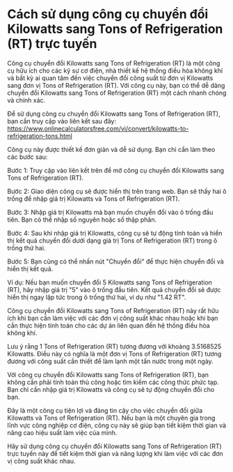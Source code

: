 Cách sử dụng công cụ chuyển đổi Kilowatts sang Tons of Refrigeration (RT) trực tuyến
====================================================================================

Công cụ chuyển đổi Kilowatts sang Tons of Refrigeration (RT) là một công cụ hữu ích cho các kỹ sư cơ điện, nhà thiết kế hệ thống điều hòa không khí và bất kỳ ai quan tâm đến việc chuyển đổi công suất từ đơn vị Kilowatts sang đơn vị Tons of Refrigeration (RT). Với công cụ này, bạn có thể dễ dàng chuyển đổi Kilowatts sang Tons of Refrigeration (RT) một cách nhanh chóng và chính xác.

Để sử dụng công cụ chuyển đổi Kilowatts sang Tons of Refrigeration (RT), bạn cần truy cập vào liên kết sau đây: <https://www.onlinecalculatorsfree.com/vi/convert/kilowatts-to-refrigeration-tons.html>

Công cụ này được thiết kế đơn giản và dễ sử dụng. Bạn chỉ cần làm theo các bước sau:

Bước 1: Truy cập vào liên kết trên để mở công cụ chuyển đổi Kilowatts sang Tons of Refrigeration (RT).

Bước 2: Giao diện công cụ sẽ được hiển thị trên trang web. Bạn sẽ thấy hai ô trống để nhập giá trị Kilowatts và Tons of Refrigeration (RT).

Bước 3: Nhập giá trị Kilowatts mà bạn muốn chuyển đổi vào ô trống đầu tiên. Bạn có thể nhập số nguyên hoặc số thập phân.

Bước 4: Sau khi nhập giá trị Kilowatts, công cụ sẽ tự động tính toán và hiển thị kết quả chuyển đổi dưới dạng giá trị Tons of Refrigeration (RT) trong ô trống thứ hai.

Bước 5: Bạn cũng có thể nhấn nút "Chuyển đổi" để thực hiện chuyển đổi và hiển thị kết quả.

Ví dụ: Nếu bạn muốn chuyển đổi 5 Kilowatts sang Tons of Refrigeration (RT), hãy nhập giá trị "5" vào ô trống đầu tiên. Kết quả chuyển đổi sẽ được hiển thị ngay lập tức trong ô trống thứ hai, ví dụ như "1.42 RT".

Công cụ chuyển đổi Kilowatts sang Tons of Refrigeration (RT) này rất hữu ích khi bạn cần làm việc với các đơn vị công suất khác nhau hoặc khi bạn cần thực hiện tính toán cho các dự án liên quan đến hệ thống điều hòa không khí.

Lưu ý rằng 1 Tons of Refrigeration (RT) tương đương với khoảng 3.5168525 Kilowatts. Điều này có nghĩa là một đơn vị Tons of Refrigeration (RT) tương đương với công suất cần thiết để làm lạnh một tấn nước trong một ngày.

Với công cụ chuyển đổi Kilowatts sang Tons of Refrigeration (RT), bạn không cần phải tính toán thủ công hoặc tìm kiếm các công thức phức tạp. Bạn chỉ cần nhập giá trị Kilowatts và công cụ sẽ tự động chuyển đổi cho bạn.

Đây là một công cụ tiện lợi và đáng tin cậy cho việc chuyển đổi giữa Kilowatts và Tons of Refrigeration (RT). Nếu bạn là một chuyên gia trong lĩnh vực công nghiệp cơ điện, công cụ này sẽ giúp bạn tiết kiệm thời gian và nâng cao hiệu suất làm việc của mình.

Hãy sử dụng công cụ chuyển đổi Kilowatts sang Tons of Refrigeration (RT) trực tuyến này để tiết kiệm thời gian và năng lượng khi làm việc với các đơn vị công suất khác nhau.